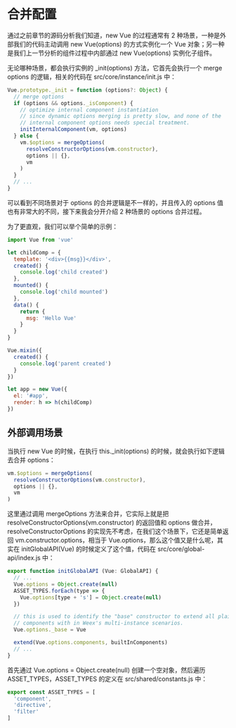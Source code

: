 # 合并配置
通过之前章节的源码分析我们知道，new Vue 的过程通常有 2 种场景，一种是外部我们的代码主动调用 new Vue(options) 的方式实例化一个 Vue 对象；另一种是我们上一节分析的组件过程中内部通过 new Vue(options) 实例化子组件。

无论哪种场景，都会执行实例的 _init(options) 方法，它首先会执行一个 merge options 的逻辑，相关的代码在 src/core/instance/init.js 中：
```js
Vue.prototype._init = function (options?: Object) {
  // merge options
  if (options && options._isComponent) {
    // optimize internal component instantiation
    // since dynamic options merging is pretty slow, and none of the
    // internal component options needs special treatment.
    initInternalComponent(vm, options)
  } else {
    vm.$options = mergeOptions(
      resolveConstructorOptions(vm.constructor),
      options || {},
      vm
    )
  }
  // ...
}
```

可以看到不同场景对于 options 的合并逻辑是不一样的，并且传入的 options 值也有非常大的不同，接下来我会分开介绍 2 种场景的 options 合并过程。

为了更直观，我们可以举个简单的示例：

```js
import Vue from 'vue'

let childComp = {
  template: '<div>{{msg}}</div>',
  created() {
    console.log('child created')
  },
  mounted() {
    console.log('child mounted')
  },
  data() {
    return {
      msg: 'Hello Vue'
    }
  }
}

Vue.mixin({
  created() {
    console.log('parent created')
  }
})

let app = new Vue({
  el: '#app',
  render: h => h(childComp)
})
```
## 外部调用场景

当执行 new Vue 的时候，在执行 this._init(options) 的时候，就会执行如下逻辑去合并 options：

```js
vm.$options = mergeOptions(
  resolveConstructorOptions(vm.constructor),
  options || {},
  vm
)
```

这里通过调用 mergeOptions 方法来合并，它实际上就是把 resolveConstructorOptions(vm.constructor) 的返回值和 options 做合并，resolveConstructorOptions 的实现先不考虑，在我们这个场景下，它还是简单返回 vm.constructor.options，相当于 Vue.options，那么这个值又是什么呢，其实在 initGlobalAPI(Vue) 的时候定义了这个值，代码在 src/core/global-api/index.js 中：

```js
export function initGlobalAPI (Vue: GlobalAPI) {
  // ...
  Vue.options = Object.create(null)
  ASSET_TYPES.forEach(type => {
    Vue.options[type + 's'] = Object.create(null)
  })

  // this is used to identify the "base" constructor to extend all plain-object
  // components with in Weex's multi-instance scenarios.
  Vue.options._base = Vue

  extend(Vue.options.components, builtInComponents)
  // ...
}
```

首先通过 Vue.options = Object.create(null) 创建一个空对象，然后遍历 ASSET_TYPES，ASSET_TYPES 的定义在 src/shared/constants.js 中：

```js
export const ASSET_TYPES = [
  'component',
  'directive',
  'filter'
]
```
